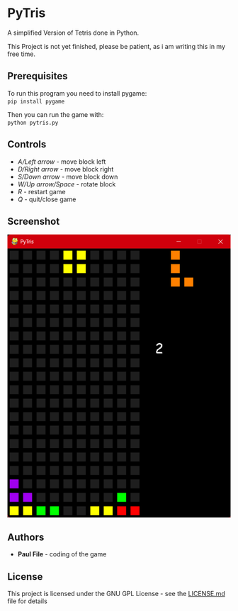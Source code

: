 # PyTris
A simplified Version of Tetris done in Python.

This Project is not yet finished, please be patient, as i am writing this in my free time.

## Prerequisites
To run this program you need to install pygame:  
`pip install pygame`  

Then you can run the game with:  
`python pytris.py`

## Controls
+ *A/Left arrow* - move block left
+ *D/Right arrow* - move block right
+ *S/Down arrow* - move block down
+ *W/Up arrow/Space* - rotate block
+ *R* - restart game
+ *Q* - quit/close game

## Screenshot
![Game in action](/Screenshot.png)

## Authors
+ __Paul File__ - coding of the game

## License
This project is licensed under the GNU GPL License - see the [LICENSE.md](LICENSE.md) file for details
